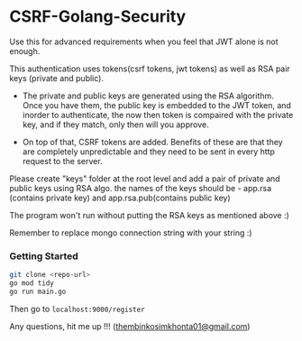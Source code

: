 # CSRF-Golang-Security

Use this for advanced requirements when you feel that JWT alone is not enough.

This authentication uses tokens(csrf tokens, jwt tokens) as well as RSA pair keys (private and public). 
- The private and public keys are generated using the RSA algorithm. Once you have them, the public key is embedded to the JWT token, and inorder to authenticate, the now then token is compaired with the private key, and if they match, only then will you approve.

- On top of that, CSRF tokens are added. Benefits of these are that they are completely unpredictable and they need to be sent in every http request to the server.

Please create "keys" folder at the root level and add a pair of private and public keys using RSA algo. the names of the keys should be - app.rsa (contains private key) and app.rsa.pub(contains public key)

The program won't run without putting the RSA keys as mentioned above :)

Remember to replace mongo connection string with your string :)

### Getting Started 
```bash
git clone <repo-url>
go mod tidy
go run main.go
```

Then go to `localhost:9000/register`

Any questions, hit me up !!! (thembinkosimkhonta01@gmail.com)
